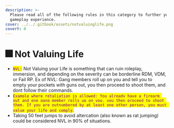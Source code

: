 ```yaml
---
description: >-
  Please read all of the following rules in this category to further your
  gameplay experience.
cover: ../../.gitbook/assets/notvaluinglife.png
coverY: 0
---
```


# 🎆 Not Valuing Life



* <mark style="color:purple;">`NVL:`</mark> Not Valuing your Life is something that can ruin roleplay, immersion, and depending on the severity can be borderline RDM, VDM, or Fail RP. Ex of NVL: Gang members roll up on you and tell you to empty your pockets with guns out, you then proceed to shoot them, and dont follow their commands.
* <mark style="color:purple;">`Example where retaliation is allowed: You already have a firearm out and one gang member rolls up on you, you then proceed to shoot them. If you are outnumbered by at least one other person, you must value your life and comply`</mark><mark style="color:purple;">.</mark>
* Taking 50 feet jumps to avoid altercation (also known as rat jumping) could be considered NVL in 90% of situations.
